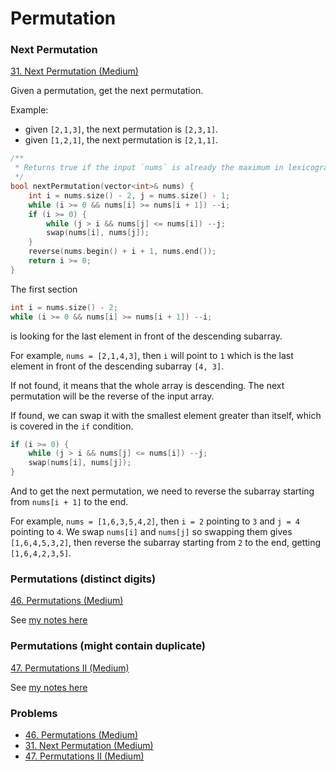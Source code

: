# Permutation



### Next Permutation

[31. Next Permutation \(Medium\)](https://leetcode.com/problems/next-permutation/)

Given a permutation, get the next permutation.

Example:

* given `[2,1,3]`, the next permutation is `[2,3,1]`.
* given `[1,2,1]`, the next permutation is `[2,1,1]`.

```cpp
/**
 * Returns true if the input `nums` is already the maximum in lexicographical order.
 */
bool nextPermutation(vector<int>& nums) {
    int i = nums.size() - 2, j = nums.size() - 1;
    while (i >= 0 && nums[i] >= nums[i + 1]) --i;
    if (i >= 0) {
        while (j > i && nums[j] <= nums[i]) --j;
        swap(nums[i], nums[j]);
    }
    reverse(nums.begin() + i + 1, nums.end());
    return i >= 0;
}
```

The first section

```cpp
int i = nums.size() - 2;
while (i >= 0 && nums[i] >= nums[i + 1]) --i;
```

is looking for the last element in front of the descending subarray.

For example, `nums = [2,1,4,3]`, then `i` will point to `1` which is the last element in front of the descending subarray `[4, 3]`.

If not found, it means that the whole array is descending. The next permutation will be the reverse of the input array.

If found, we can swap it with the smallest element greater than itself, which is covered in the `if` condition.

```cpp
if (i >= 0) {
    while (j > i && nums[j] <= nums[i]) --j;
    swap(nums[i], nums[j]);
}
```

And to get the next permutation, we need to reverse the subarray starting from `nums[i + 1]` to the end.

For example, `nums = [1,6,3,5,4,2]`, then `i = 2` pointing to `3` and `j = 4` pointing to `4`. We swap `nums[i]` and `nums[j]` so swapping them gives `[1,6,4,5,3,2]`, then reverse the subarray starting from `2` to the end, getting `[1,6,4,2,3,5]`.

### Permutations \(distinct digits\)

[46. Permutations \(Medium\)](https://leetcode.com/problems/permutations/)

See [my notes here](https://github.com/lzl124631x/LeetCode/tree/master/leetcode/46.%20Permutations)

### Permutations \(might contain duplicate\)

[47. Permutations II \(Medium\)](https://leetcode.com/problems/permutations-ii/)

See [my notes here](https://github.com/lzl124631x/LeetCode/tree/master/leetcode/47.%20Permutations%20II)

### Problems

* [46. Permutations \(Medium\)](https://leetcode.com/problems/permutations/)
* [31. Next Permutation \(Medium\)](https://leetcode.com/problems/next-permutation/)
* [47. Permutations II \(Medium\)](https://leetcode.com/problems/permutations-ii/)

